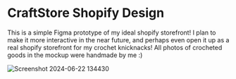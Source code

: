 # CraftStore Shopify Design
This is a simple Figma prototype of my ideal shopify storefront! I plan to make it more interactive in the near future, and perhaps even open it up as a real shopify storefront for my crochet knicknacks! All photos of crocheted goods in the mockup were handmade by me :)


![Screenshot 2024-06-22 134430](https://github.com/mistysky04/dreamland-crafts-shopify-storefront/assets/97803045/25f8bb0c-337b-4e2d-a910-ebb0166dabcd)
